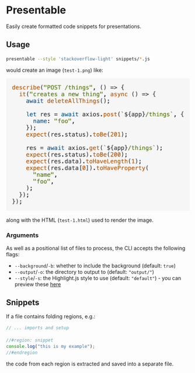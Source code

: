 # Presentable

Easily create formatted code snippets for presentations.

## Usage

```bash
presentable --style 'stackoverflow-light' snippets/*.js
```

would create an image (`test-1.png`) like:

[![Image of a formatted code sample][1]][1]

along with the HTML (`test-1.html`) used to render the image.

### Arguments

As well as a positional list of files to process, the CLI accepts the following flags:

- `--background`/`-b`: whether to include the background (default: `true`)
- `--output`/`-o`: the directory to output to (default: `"output/"`)
- `--style`/`-s`: the Highlight.js style to use (default: `"default"`) - you can preview these [here][2]

## Snippets

If a file contains folding regions, e.g.:

```javascript
// ... imports and setup

//#region: snippet
console.log("this is my example");
//#endregion
```

the code from each region is extracted and saved into a separate file.

[1]: docs/test.png
[2]: https://highlightjs.org/demo
